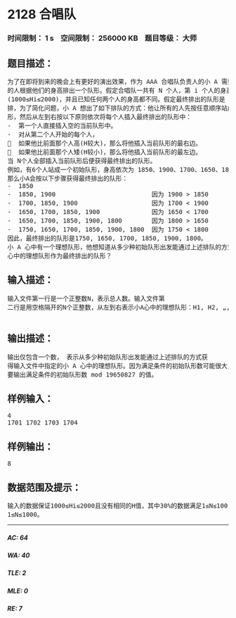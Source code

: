 # 2128 合唱队   
### 时间限制： 1 s&nbsp;&nbsp;&nbsp;&nbsp;空间限制： 256000 KB&nbsp;&nbsp;&nbsp;&nbsp;题目等级： 大师  
## 题目描述：  

<pre>
为了在即将到来的晚会上有更好的演出效果，作为 AAA 合唱队负责人的小 A 需要将合唱队
的人根据他们的身高排出一个队形。假定合唱队一共有 N 个人，第 i 个人的身高为 Hi 毫米
(1000≤Hi≤2000)，并且已知任何两个人的身高都不同。假定最终排出的队形是 N 个人站成一
排，为了简化问题，小 A 想出了如下排队的方式：他让所有的人先按任意顺序站成一个初始队
形，然后从左到右按以下原则依次将每个人插入最终排出的队形中：
-  第一个人直接插入空的当前队形中。
-  对从第二个人开始的每个人，
  如果他比前面那个人高(H较大)，那么将他插入当前队形的最右边。
  如果他比前面那个人矮(H较小)，那么将他插入当前队形的最左边。
当 N个人全部插入当前队形后便获得最终排出的队形。
例如，有6个人站成一个初始队形，身高依次为 1850、1900、1700、1650、1800和1750，
那么小A会按以下步骤获得最终排出的队形：
-  1850
-  1850, 1900                          因为 1900 > 1850
-  1700, 1850, 1900                    因为 1700 < 1900
-  1650, 1700, 1850, 1900              因为 1650 < 1700
-  1650, 1700, 1850, 1900, 1800        因为 1800 > 1650
-  1750, 1650, 1700, 1850, 1900, 1800  因为 1750 < 1800
因此，最终排出的队形是1750, 1650, 1700, 1850, 1900, 1800。
小 A 心中有一个理想队形，他想知道从多少种初始队形出发能通过上述排队的方式获得他
心中的理想队形作为最终排出的队形？
</pre>
  
  
## 输入描述：  

<pre>
输入文件第一行是一个正整数N，表示总人数。输入文件第
二行是用空格隔开的N个正整数，从左到右表示小A心中的理想队形：H1, H2, „, HN。
 
</pre>
  
  
## 输出描述：  

<pre>
输出仅包含一个数， 表示从多少种初始队形出发能通过上述排队的方式获
得输入文件中指定的小 A 心中的理想队形。因为满足条件的初始队形数可能很大，所以规定只
要输出满足条件的初始队形数 mod 19650827 的值。
</pre>
  
  
## 样例输入：  

<pre>
4 
1701 1702 1703 1704 
</pre>
  
  
## 样例输出：  

<pre>
8
</pre>
  
  
## 数据范围及提示：  

<pre>
输入的数据保证1000≤Hi≤2000且没有相同的H值，其中30%的数据满足1≤N≤100，100%的数据满足
1≤N≤1000。
</pre>
  
  
***  

##### AC: 64  
##### WA: 40  
##### TLE: 2  
##### MLE: 0  
##### RE: 7  
